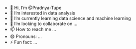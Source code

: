 - 👋 Hi, I’m @Pradnya-Tupe
- 👀 I’m interested in data analysis
- 🌱 I’m currently learning data science and machine learning
- 💞️ I’m looking to collaborate on ...
- 📫 How to reach me ...
- 😄 Pronouns: ...
- ⚡ Fun fact: ...

<!---
Pradnya-Tupe/Pradnya-Tupe is a ✨ special ✨ repository because its `README.md` (this file) appears on your GitHub profile.
You can click the Preview link to take a look at your changes.
--->
